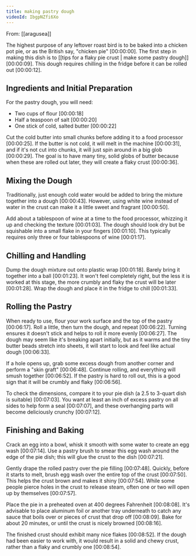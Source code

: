 ```yaml
---
title: making pastry dough
videoId: IbgpNZfi6Xo
---
```


From: [[aragusea]] <br/> 

The highest purpose of any leftover roast bird is to be baked into a chicken pot pie, or as the British say, "chicken pie" <a class="yt-timestamp" data-t="00:00:00">[00:00:00]</a>. The first step in making this dish is to [[tips for a flaky pie crust | make some pastry dough]] <a class="yt-timestamp" data-t="00:00:09">[00:00:09]</a>. This dough requires chilling in the fridge before it can be rolled out <a class="yt-timestamp" data-t="00:00:12">[00:00:12]</a>.

## Ingredients and Initial Preparation

For the pastry dough, you will need:
*   Two cups of flour <a class="yt-timestamp" data-t="00:00:18">[00:00:18]</a>
*   Half a teaspoon of salt <a class="yt-timestamp" data-t="00:00:20">[00:00:20]</a>
*   One stick of cold, salted butter <a class="yt-timestamp" data-t="00:00:22">[00:00:22]</a>

Cut the cold butter into small chunks before adding it to a food processor <a class="yt-timestamp" data-t="00:00:25">[00:00:25]</a>. If the butter is not cold, it will melt in the machine <a class="yt-timestamp" data-t="00:00:31">[00:00:31]</a>, and if it's not cut into chunks, it will just spin around in a big glob <a class="yt-timestamp" data-t="00:00:29">[00:00:29]</a>. The goal is to have many tiny, solid globs of butter because when these are rolled out later, they will create a flaky crust <a class="yt-timestamp" data-t="00:00:36">[00:00:36]</a>.

## Mixing the Dough

Traditionally, just enough cold water would be added to bring the mixture together into a dough <a class="yt-timestamp" data-t="00:00:43">[00:00:43]</a>. However, using white wine instead of water in the crust can make it a little sweet and fragrant <a class="yt-timestamp" data-t="00:00:50">[00:00:50]</a>.

Add about a tablespoon of wine at a time to the food processor, whizzing it up and checking the texture <a class="yt-timestamp" data-t="00:01:03">[00:01:03]</a>. The dough should look dry but be squishable into a small flake in your fingers <a class="yt-timestamp" data-t="00:01:10">[00:01:10]</a>. This typically requires only three or four tablespoons of wine <a class="yt-timestamp" data-t="00:01:17">[00:01:17]</a>.

## Chilling and Handling

Dump the dough mixture out onto plastic wrap <a class="yt-timestamp" data-t="00:01:18">[00:01:18]</a>. Barely bring it together into a ball <a class="yt-timestamp" data-t="00:01:23">[00:01:23]</a>. It won't feel completely right, but the less it is worked at this stage, the more crumbly and flaky the crust will be later <a class="yt-timestamp" data-t="00:01:28">[00:01:28]</a>. Wrap the dough and place it in the fridge to chill <a class="yt-timestamp" data-t="00:01:33">[00:01:33]</a>.

## Rolling the Pastry

When ready to use, flour your work surface and the top of the pastry <a class="yt-timestamp" data-t="00:06:17">[00:06:17]</a>. Roll a little, then turn the dough, and repeat <a class="yt-timestamp" data-t="00:06:22">[00:06:22]</a>. Turning ensures it doesn't stick and helps to roll it more evenly <a class="yt-timestamp" data-t="00:06:27">[00:06:27]</a>. The dough may seem like it's breaking apart initially, but as it warms and the tiny butter beads stretch into sheets, it will start to look and feel like actual dough <a class="yt-timestamp" data-t="00:06:33">[00:06:33]</a>.

If a hole opens up, grab some excess dough from another corner and perform a "skin graft" <a class="yt-timestamp" data-t="00:06:48">[00:06:48]</a>. Continue rolling, and everything will smush together <a class="yt-timestamp" data-t="00:06:52">[00:06:52]</a>. If the pastry is hard to roll out, this is a good sign that it will be crumbly and flaky <a class="yt-timestamp" data-t="00:06:56">[00:06:56]</a>.

To check the dimensions, compare it to your pie dish (a 2.5 to 3-quart dish is suitable) <a class="yt-timestamp" data-t="00:07:03">[00:07:03]</a>. You want at least an inch of excess pastry on all sides to help form a seal <a class="yt-timestamp" data-t="00:07:07">[00:07:07]</a>, and these overhanging parts will become deliciously crunchy <a class="yt-timestamp" data-t="00:07:12">[00:07:12]</a>.

## Finishing and Baking

Crack an egg into a bowl, whisk it smooth with some water to create an egg wash <a class="yt-timestamp" data-t="00:07:14">[00:07:14]</a>. Use a pastry brush to smear this egg wash around the edge of the pie dish; this will glue the crust to the dish <a class="yt-timestamp" data-t="00:07:21">[00:07:21]</a>.

Gently drape the rolled pastry over the pie filling <a class="yt-timestamp" data-t="00:07:48">[00:07:48]</a>. Quickly, before it starts to melt, brush egg wash over the entire top of the crust <a class="yt-timestamp" data-t="00:07:50">[00:07:50]</a>. This helps the crust brown and makes it shiny <a class="yt-timestamp" data-t="00:07:54">[00:07:54]</a>. While some people pierce holes in the crust to release steam, often one or two will open up by themselves <a class="yt-timestamp" data-t="00:07:57">[00:07:57]</a>.

Place the pie in a preheated oven at 400 degrees Fahrenheit <a class="yt-timestamp" data-t="00:08:08">[00:08:08]</a>. It's advisable to place aluminum foil or another tray underneath to catch any sauce that boils over or pieces of crust that drop off <a class="yt-timestamp" data-t="00:08:09">[00:08:09]</a>. Bake for about 20 minutes, or until the crust is nicely browned <a class="yt-timestamp" data-t="00:08:16">[00:08:16]</a>.

The finished crust should exhibit many nice flakes <a class="yt-timestamp" data-t="00:08:52">[00:08:52]</a>. If the dough had been easier to work with, it would result in a solid and chewy crust, rather than a flaky and crumbly one <a class="yt-timestamp" data-t="00:08:54">[00:08:54]</a>.